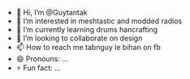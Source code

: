 - 👋 Hi, I’m @Guytantak
- 👀 I’m interested in meshtastic and modded radios
- 🌱 I’m currently learning drums hancrafting
- 💞️ I’m looking to collaborate on design
- 📫 How to reach me tabnguy le bihan on fb
- 😄 Pronouns: ...
- ⚡ Fun fact: ...

<!---
Guytantak/Guytantak is a ✨ special ✨ repository because its `README.md` (this file) appears on your GitHub profile.
You can click the Preview link to take a look at your changes.
--->

